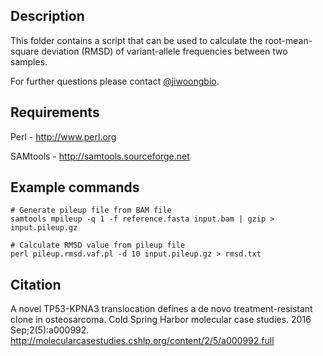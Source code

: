 Description
-----------
This folder contains a script that can be used to calculate the root-mean-square deviation (RMSD) of variant-allele frequencies between two samples.  

For further questions please contact [@jiwoongbio](https://github.com/jiwoongbio).

Requirements
------------

Perl - http://www.perl.org

SAMtools - http://samtools.sourceforge.net

Example commands
----------------

```
# Generate pileup file from BAM file
samtools mpileup -q 1 -f reference.fasta input.bam | gzip > input.pileup.gz

# Calculate RMSD value from pileup file
perl pileup.rmsd.vaf.pl -d 10 input.pileup.gz > rmsd.txt
```

Citation
--------
A novel TP53-KPNA3 translocation defines a de novo treatment-resistant clone in osteosarcoma.
Cold Spring Harbor molecular case studies. 2016 Sep;2(5):a000992.
http://molecularcasestudies.cshlp.org/content/2/5/a000992.full

